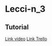 # Lecci-n_3
## Tutorial
[Link video](https://www.loom.com/share/a57806e9870b40fdbe58c3688803ba90?sid=d7f7b266-5cb2-4305-9abe-a30d7fcd7b9e)
[Link Trello](https://trello.com/b/1jnTAswQ/programaci%C3%B3n-de-videojuegos)
